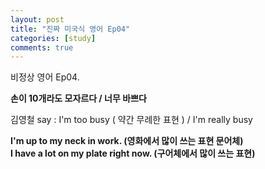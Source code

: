 ```yaml
---
layout: post
title: "진짜 미국식 영어 Ep04"
categories: [study]
comments: true
---
```


비정상 영어 Ep04. 

<b> 손이 10개라도 모자르다 / 너무 바쁘다 </b>

김영철 say : I'm too busy &#40; 약간 무례한 표현 &#41; / I'm really busy

<b> I'm up to my neck in work. &#40;영화에서 많이 쓰는 표현 문어체&#41;
<br> I have a lot on my plate right now. &#40;구어체에서 많이 쓰는 표현&#41;
</b>
